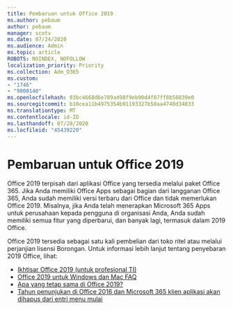 ```yaml
---
title: Pembaruan untuk Office 2019
ms.author: pebaum
author: pebaum
manager: scotv
ms.date: 07/24/2020
ms.audience: Admin
ms.topic: article
ROBOTS: NOINDEX, NOFOLLOW
localization_priority: Priority
ms.collection: Adm_O365
ms.custom:
- "1746"
- "9000140"
ms.openlocfilehash: 03bc4668d6e789ad98f9eb90d4f07ff8b58839e0
ms.sourcegitcommit: b10cea11b4975354b91193327b58aa4740d34833
ms.translationtype: MT
ms.contentlocale: id-ID
ms.lasthandoff: 07/28/2020
ms.locfileid: "45439220"
---
```

# <a name="update-to-office-2019"></a>Pembaruan untuk Office 2019

Office 2019 terpisah dari aplikasi Office yang tersedia melalui paket Office 365. Jika Anda memiliki Office Apps sebagai bagian dari langganan Office 365, Anda sudah memiliki versi terbaru dari Office dan tidak memerlukan Office 2019. Misalnya, jika Anda telah menerapkan Microsoft 365 Apps untuk perusahaan kepada pengguna di organisasi Anda, Anda sudah memiliki semua fitur yang diperbarui, dan banyak lagi, termasuk dalam 2019 Office.

Office 2019 tersedia sebagai satu kali pembelian dari toko ritel atau melalui perjanjian lisensi Borongan. Untuk informasi lebih lanjut tentang penyebaran 2019 Office, lihat:  

- [Ikhtisar Office 2019 (untuk profesional TI)](https://docs.microsoft.com/deployoffice/office2019/overview)  
- [Office 2019 untuk Windows dan Mac FAQ](https://support.microsoft.com/help/4133312)  
- [Apa yang tetap sama di Office 2019?](https://docs.microsoft.com/deployoffice/office2019/overview#whats-stayed-the-same-in-office-2019)  
- [Tahun penunjukan di Office 2016 dan Microsoft 365 klien aplikasi akan dihapus dari entri menu mulai](https://support.office.com/article/8fe5e052-76d2-49de-af30-2e84ed3da907?wt.mc_id=Alchemy_ClientDIA)
